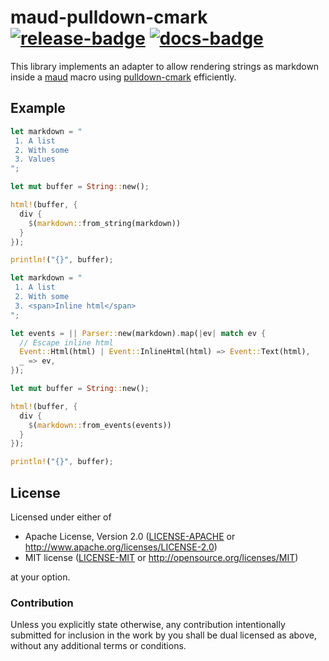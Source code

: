 # maud-pulldown-cmark [![release-badge][]][cargo] [![docs-badge][]][docs]

This library implements an adapter to allow rendering strings as markdown inside
a [maud][] macro using [pulldown-cmark][] efficiently.

## Example

```rust
let markdown = "
 1. A list
 2. With some
 3. Values
";

let mut buffer = String::new();

html!(buffer, {
  div {
    $(markdown::from_string(markdown))
  }
});

println!("{}", buffer);
```

```rust
let markdown = "
 1. A list
 2. With some
 3. <span>Inline html</span>
";

let events = || Parser::new(markdown).map(|ev| match ev {
  // Escape inline html
  Event::Html(html) | Event::InlineHtml(html) => Event::Text(html),
  _ => ev,
});

let mut buffer = String::new();

html!(buffer, {
  div {
    $(markdown::from_events(events))
  }
});

println!("{}", buffer);
```

## License

Licensed under either of

 * Apache License, Version 2.0 ([LICENSE-APACHE](LICENSE-APACHE) or http://www.apache.org/licenses/LICENSE-2.0)
 * MIT license ([LICENSE-MIT](LICENSE-MIT) or http://opensource.org/licenses/MIT)

at your option.

### Contribution

Unless you explicitly state otherwise, any contribution intentionally submitted
for inclusion in the work by you shall be dual licensed as above, without any
additional terms or conditions.

[release-badge]: https://img.shields.io/github/release/Nemo157/maud-pulldown-cmark.svg?style=flat-square
[cargo]: https://crates.io/crates/maud-pulldown-cmark
[docs-badge]: https://img.shields.io/badge/API-docs-blue.svg?style=flat-square
[docs]: https://nemo157.com/maud-pulldown-cmark/
[maud]: https://github.com/lfairy/maud
[pulldown-cmark]: https://github.com/google/pulldown-cmark

